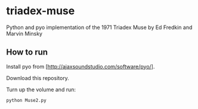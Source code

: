 # triadex-muse
Python and pyo implementation of the 1971 Triadex Muse by Ed Fredkin and Marvin Minsky

## How to run

Install pyo from [http://ajaxsoundstudio.com/software/pyo/].

Download this repository.

Turn up the volume and run:
```shell
python Muse2.py
```
